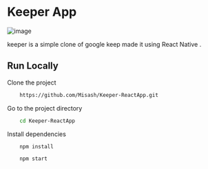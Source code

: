 # Keeper App

![image](https://user-images.githubusercontent.com/70419764/158524143-98b50291-ebe9-4f9d-8bef-50317c004bed.png ) 


keeper is a simple clone of google keep made it using React Native .

## Run Locally 

Clone the project 

```bash
    https://github.com/Misash/Keeper-ReactApp.git
```

Go to the project directory 

```bash
    cd Keeper-ReactApp
```

Install dependencies 

```bash
    npm install
```

```bash
    npm start
```